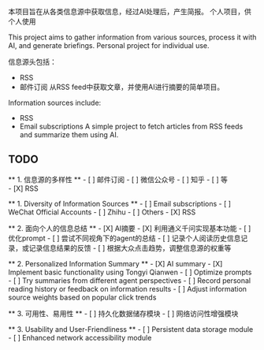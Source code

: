 本项目旨在从各类信息源中获取信息，经过AI处理后，产生简报。
个人项目，供个人使用

This project aims to gather information from various sources, process it with AI, and generate briefings.
Personal project for individual use.

信息源头包括：
- RSS 
- 邮件订阅
从RSS feed中获取文章，并使用AI进行摘要的简单项目。

Information sources include:
- RSS
- Email subscriptions
A simple project to fetch articles from RSS feeds and summarize them using AI.

## TODO 
** 1. 信息源的多样性 **
    - [ ] 邮件订阅
    - [ ] 微信公众号
    - [ ] 知乎
    - [ ] 等    
    - [X] RSS

** 1. Diversity of Information Sources **
    - [ ] Email subscriptions
    - [ ] WeChat Official Accounts
    - [ ] Zhihu
    - [ ] Others
    - [X] RSS

** 2. 面向个人的信息总结 **
    - [X] AI摘要
        - [X] 利用通义千问实现基本功能
        - [ ] 优化prompt
        - [ ] 尝试不同视角下的agent的总结
    - [ ] 记录个人阅读历史信息记录，或记录信息结果的反馈
    - [ ] 根据大众点击趋势，调整信息源的权重等

** 2. Personalized Information Summary **
    - [X] AI summary
        - [X] Implement basic functionality using Tongyi Qianwen
        - [ ] Optimize prompts
        - [ ] Try summaries from different agent perspectives
    - [ ] Record personal reading history or feedback on information results
    - [ ] Adjust information source weights based on popular click trends

** 3. 可用性、易用性 **
    - [ ] 持久化数据储存模块
    - [ ] 网络访问性增强模块

** 3. Usability and User-Friendliness **
    - [ ] Persistent data storage module
    - [ ] Enhanced network accessibility module